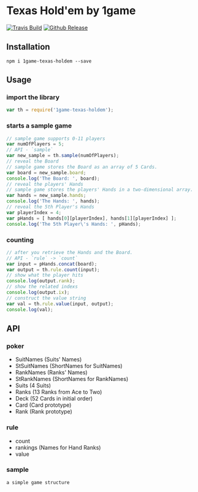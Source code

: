 # Texas Hold'em by 1game

[![Travis Build](https://img.shields.io/travis/hausenism/1game-texas-holdem.svg?style=flat-square)](https://travis-ci.org/hausenism/1game-texas-holdem)
[![Github Release](https://img.shields.io/github/release/hausenism/1game-texas-holdem.svg?style=flat-square)](https://github.com/hausenism/1game-texas-holdem)

## Installation
    npm i 1game-texas-holdem --save

## Usage
### import the library
```javascript
var th = require('1game-texas-holdem');
```
### starts a sample game
```javascript
// sample game supports 0-11 players
var numOfPlayers = 5;
// API - `sample`
var new_sample = th.sample(numOfPlayers);
// reveal the Board
// sample game stores the Board as an array of 5 Cards.
var board = new_sample.board;
console.log('The Board: ', board);
// reveal the players' Hands
// sample game stores the players' Hands in a two-dimensional array.
var hands = new_sample.hands;
console.log('The Hands: ', hands);
// reveal the 5th Player's Hands
var playerIndex = 4;
var pHands = [ hands[0][playerIndex], hands[1][playerIndex] ];
console.log('The 5th Player\'s Hands: ', pHands);
```
### counting
```javascript
// after you retrieve the Hands and the Board.
// API - `rule` -> `count`
var input = pHands.concat(board);
var output = th.rule.count(input);
// show what the player hits
console.log(output.rank);
// show the related indexs
console.log(output.ix);
// construct the value string
var val = th.rule.value(input, output);
console.log(val);
```

## API
### poker
* SuitNames (Suits' Names)
* StSuitNames   (ShortNames for SuitNames)
* RankNames (Ranks' Names)
* StRankNames   (ShortNames for RankNames)
* Suits (4 Suits)
* Ranks (13 Ranks from Ace to Two)
* Deck  (52 Cards in initial order)
* Card  (Card prototype)
* Rank  (Rank prototype)

### rule
* count
* rankings (Names for Hand Ranks)
* value

### sample
    a simple game structure 